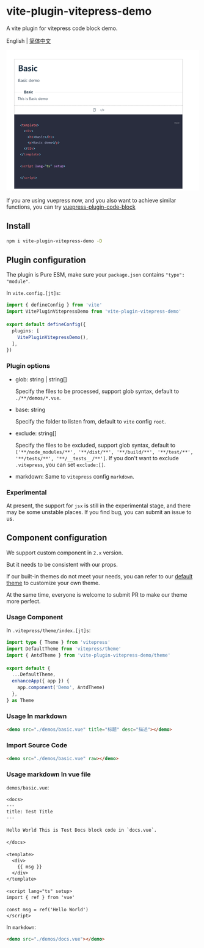 # vite-plugin-vitepress-demo

A vite plugin for vitepress code block demo.

English | [简体中文](./README.zh-CN.md)

![banner](./banner.png)

If you are using vuepress now, and you also want to achieve similar functions, you can try [vuepress-plugin-code-block](https://github.com/yanyu-fe/vuepress-plugins/tree/main/plugins/code-block)

## Install

```bash
npm i vite-plugin-vitepress-demo -D
```

## Plugin configuration

The plugin is Pure ESM, make sure your `package.json` contains `"type": "module"`.

In `vite.config.[jt]s`:

```ts
import { defineConfig } from 'vite'
import VitePluginVitepressDemo from 'vite-plugin-vitepress-demo'

export default defineConfig({
  plugins: [
    VitePluginVitepressDemo(),
  ],
})
```

### Plugin options

* glob: string | string[]

  Specify the files to be processed, support glob syntax, default to `./**/demos/*.vue`.

* base: string

  Specify the folder to listen from, default to `vite` config `root`.

* exclude: string[]

  Specify the files to be excluded, support glob syntax, default to `['**/node_modules/**', '**/dist/**', '**/build/**', '**/test/**', '**/tests/**', '**/__tests__/**']`. If you don't want to exclude `.vitepress`, you can set `exclude:[]`.

* markdown: Same to `vitepress` config `markdown`.

### Experimental

At present, the support for `jsx` is still in the experimental stage, and there may be some unstable places. If you find bug, you can submit an issue to us.

## Component configuration

We support custom component in `2.x` version.

But it needs to be consistent with our props.

If our built-in themes do not meet your needs, you can refer to our [default theme](https://github.com/yanyu-fe/vite-plugin-vitepress-demo/tree/main/src/components) to customize your own theme.

At the same time, everyone is welcome to submit PR to make our theme more perfect.


### Usage Component


In `.vitepress/theme/index.[jt]s`:

```ts
import type { Theme } from 'vitepress'
import DefaultTheme from 'vitepress/theme'
import { AntdTheme } from 'vite-plugin-vitepress-demo/theme'

export default {
  ...DefaultTheme,
  enhanceApp({ app }) {
    app.component('Demo', AntdTheme)
  },
} as Theme

```


### Usage In markdown

```md
<demo src="./demos/basic.vue" title="标题" desc="描述"></demo>
```


### Import Source Code

```md
<demo src="./demos/basic.vue" raw></demo>
```

### Usage markdown  In vue file


`demos/basic.vue`:


```vue
<docs>
---
title: Test Title
---

Hello World This is Test Docs block code in `docs.vue`.

</docs>

<template>
  <div>
    {{ msg }}
  </div>
</template>

<script lang="ts" setup>
import { ref } from 'vue'

const msg = ref('Hello World')
</script>

```


In `markdown`:

```md
<demo src="./demos/docs.vue"></demo>
```
